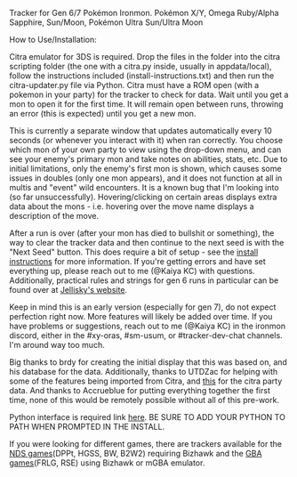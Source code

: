 Tracker for Gen 6/7 Pokémon Ironmon.
    Pokémon X/Y, Omega Ruby/Alpha Sapphire, Sun/Moon, Pokémon Ultra Sun/Ultra Moon

How to Use/Installation:

Citra emulator for 3DS is required. Drop the files in the folder into the citra scripting folder (the one with a citra.py inside, usually in appdata/local), follow the instructions included (install-instructions.txt) and then run the citra-updater.py file via Python. Citra must have a ROM open (with a pokemon in your party) for the tracker to check for data. Wait until you get a mon to open it for the first time. It will remain open between runs, throwing an error (this is expected) until you get a new mon.

This is currently a separate window that updates automatically every 10 seconds (or whenever you interact with it) when ran correctly. You choose which mon of your own party to view using the drop-down menu, and can see your enemy's primary mon and take notes on abilities, stats, etc. Due to initial limitations, only the enemy's first mon is shown, which causes some issues in doubles (only one mon appears), and it does not function at all in multis and "event" wild encounters. It is a known bug that I'm looking into (so far unsuccessfully). Hovering/clicking on certain areas displays extra data about the mons - i.e. hovering over the move name displays a description of the move.

After a run is over (after your mon has died to bullshit or something), the way to clear the tracker data and then continue to the next seed is with the "Next Seed" button. This does require a bit of setup - see the [install instructions](https://github.com/kcblack42/Citra-Tracker-v2/blob/main/install-instructions.md) for more information. If you're getting errors and have set everything up, please reach out to me (@Kaiya KC) with questions. Additionally, practical rules and strings for gen 6 runs in particular can be found over at [Jellisky's website](https://wterwey.github.io/gen6rulesets.html).

Keep in mind this is an early version (especially for gen 7), do not expect perfection right now. More features will likely be added over time. If you have problems or suggestions, reach out to me (@Kaiya KC) in the ironmon discord, either in the #xy-oras, #sm-usum, or #tracker-dev-chat channels. I'm around way too much.

Big thanks to brdy for creating the initial display that this was based on, and his database for the data. Additionally, thanks to UTDZac for helping with some of the features being imported from Citra, and [this](https://github.com/EverOddish/PokeStreamer-Tools) for the citra party data. And thanks to Accrueblue for putting everything together the first time, none of this would be remotely possible without all of this pre-work.

Python interface is required link [here](https://www.python.org/downloads/). BE SURE TO ADD YOUR PYTHON TO PATH WHEN PROMPTED IN THE INSTALL.

If you were looking for different games, there are trackers available for the [NDS games](https://github.com/Brian0255/NDS-Ironmon-Tracker)(DPPt, HGSS, BW, B2W2) requiring Bizhawk and the [GBA games](https://github.com/besteon/Ironmon-Tracker)(FRLG, RSE) using Bizhawk or mGBA emulator.
